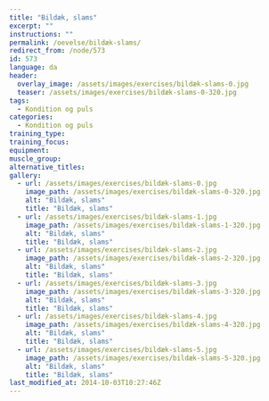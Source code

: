 ```yaml
---
title: "Bildæk, slams"
excerpt: ""
instructions: ""
permalink: /oevelse/bildæk-slams/
redirect_from: /node/573
id: 573
language: da
header:
  overlay_image: /assets/images/exercises/bildæk-slams-0.jpg
  teaser: /assets/images/exercises/bildæk-slams-0-320.jpg
tags:
  - Kondition og puls
categories:
  - Kondition og puls
training_type: 
training_focus: 
equipment:
muscle_group:
alternative_titles:
gallery:
  - url: /assets/images/exercises/bildæk-slams-0.jpg
    image_path: /assets/images/exercises/bildæk-slams-0-320.jpg
    alt: "Bildæk, slams"
    title: "Bildæk, slams"
  - url: /assets/images/exercises/bildæk-slams-1.jpg
    image_path: /assets/images/exercises/bildæk-slams-1-320.jpg
    alt: "Bildæk, slams"
    title: "Bildæk, slams"
  - url: /assets/images/exercises/bildæk-slams-2.jpg
    image_path: /assets/images/exercises/bildæk-slams-2-320.jpg
    alt: "Bildæk, slams"
    title: "Bildæk, slams"
  - url: /assets/images/exercises/bildæk-slams-3.jpg
    image_path: /assets/images/exercises/bildæk-slams-3-320.jpg
    alt: "Bildæk, slams"
    title: "Bildæk, slams"
  - url: /assets/images/exercises/bildæk-slams-4.jpg
    image_path: /assets/images/exercises/bildæk-slams-4-320.jpg
    alt: "Bildæk, slams"
    title: "Bildæk, slams"
  - url: /assets/images/exercises/bildæk-slams-5.jpg
    image_path: /assets/images/exercises/bildæk-slams-5-320.jpg
    alt: "Bildæk, slams"
    title: "Bildæk, slams"
last_modified_at: 2014-10-03T10:27:46Z
---
```



